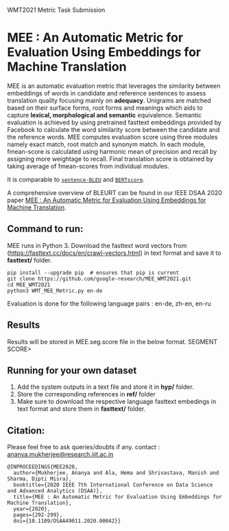 
WMT2021 Metric Task Submission

# MEE : An Automatic Metric for Evaluation Using Embeddings for Machine Translation

MEE is an automatic evaluation metric that leverages the similarity between embeddings of words in candidate and reference sentences to assess translation quality focusing mainly on **adequacy**. Unigrams are matched based on their surface forms, root forms and meanings which aids to capture **lexical, morphological and semantic** equivalence. Semantic evaluation is achieved by using pretrained fasttext embeddings provided by Facebook to calculate the word similarity score between the candidate and the reference words.
MEE computes evaluation score using three modules namely exact match, root match and synonym match. In each module, fmean-score is calculated using harmonic mean of precision and recall by assigning more weightage to recall. Final translation score is obtained by taking average of fmean-scores from individual modules. 

It is comparable to [`sentence-BLEU`](https://en.wikipedia.org/wiki/BLEU) and [`BERTscore`](https://arxiv.org/abs/1904.09675).


A comprehensive overview of BLEURT can be found in our IEEE DSAA 2020 paper [MEE : An Automatic Metric for Evaluation Using Embeddings for Machine Translation](https://web2py.iiit.ac.in/research_centres/publications/view_publication/inproceedings/1988).


## Command to run:

MEE runs in Python 3. Download the fasttext word vectors from (https://fasttext.cc/docs/en/crawl-vectors.html) in text format and save it to **fasttext/** folder.

```
pip install --upgrade pip  # ensures that pip is current
git clone https://github.com/google-research/MEE_WMT2021.git
cd MEE_WMT2021
python3 WMT_MEE_Metric.py en-de
```

Evaluation is done for the following language pairs :
en-de, zh-en, en-ru

## Results
Results will be stored in MEE.seg.score file in the below format.
<METRIC NAME>   <LANG-PAIR>   <TESTSET>   <REFERENCE>   <SYSTEM-ID>      <SEGMENT NUMBER>   SEGMENT SCORE>  


## Running for your own dataset
1. Add the system outputs in a text file and store it in **hyp/** folder.
2. Store the corresponding references in **ref/** folder
3. Make sure to download the respective language fasttext embedings in text format and store them in **fasttext/** folder.


## Citation:
Please feel free to ask queries/doubts if any. 
contact : ananya.mukherjee@research.iiit.ac.in

```
@INPROCEEDINGS{MEE2020,
  author={Mukherjee, Ananya and Ala, Hema and Shrivastava, Manish and Sharma, Dipti Misra},
  booktitle={2020 IEEE 7th International Conference on Data Science and Advanced Analytics (DSAA)},
  title={MEE : An Automatic Metric for Evaluation Using Embeddings for Machine Translation},
  year={2020},
  pages={292-299},
  doi={10.1109/DSAA49011.2020.00042}}
```
